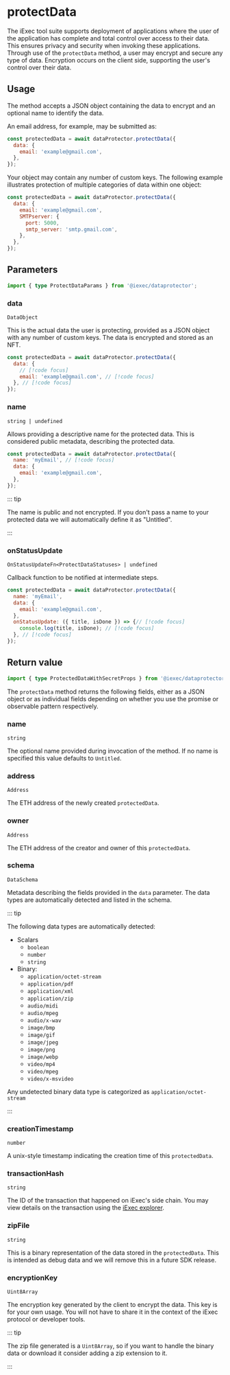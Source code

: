 # protectData

The iExec tool suite supports deployment of applications where the user of the
application has complete and total control over access to their data. This
ensures privacy and security when invoking these applications. Through use of
the `protectData` method, a user may encrypt and secure any type of data.
Encryption occurs on the client side, supporting the user's control over their
data.

## Usage

The method accepts a JSON object containing the data to encrypt and an optional
name to identify the data.

An email address, for example, may be submitted as:

```js
const protectedData = await dataProtector.protectData({
  data: {
    email: 'example@gmail.com',
  },
});
```

Your object may contain any number of custom keys. The following example
illustrates protection of multiple categories of data within one object:

```js
const protectedData = await dataProtector.protectData({
  data: {
    email: 'example@gmail.com',
    SMTPserver: {
      port: 5000,
      smtp_server: 'smtp.gmail.com',
    },
  },
});
```

## Parameters

```ts
import { type ProtectDataParams } from '@iexec/dataprotector';
```

### data

`DataObject`

This is the actual data the user is protecting, provided as a JSON object with
any number of custom keys. The data is encrypted and stored as an NFT.

```js
const protectedData = await dataProtector.protectData({
  data: {
    // [!code focus]
    email: 'example@gmail.com', // [!code focus]
  }, // [!code focus]
});
```

### name

`string | undefined`

Allows providing a descriptive name for the protected data. This is considered
public metadata, describing the protected data.

```js
const protectedData = await dataProtector.protectData({
  name: 'myEmail', // [!code focus]
  data: {
    email: 'example@gmail.com',
  },
});
```

::: tip

The name is public and not encrypted. If you don't pass a name to your protected
data we will automatically define it as "Untitled".

:::

### onStatusUpdate

`OnStatusUpdateFn<ProtectDataStatuses> | undefined`

Callback function to be notified at intermediate steps.

<!-- prettier-ignore-start -->
```js
const protectedData = await dataProtector.protectData({
  name: 'myEmail',
  data: {
    email: 'example@gmail.com',
  },
  onStatusUpdate: ({ title, isDone }) => {// [!code focus]
    console.log(title, isDone); // [!code focus]
  }, // [!code focus]
});
```
<!-- prettier-ignore-end -->

## Return value

```ts
import { type ProtectedDataWithSecretProps } from '@iexec/dataprotector';
```

The `protectData` method returns the following fields, either as a JSON object
or as individual fields depending on whether you use the promise or observable
pattern respectively.

### name

`string`

The optional name provided during invocation of the method. If no name is
specified this value defaults to `Untitled`.

### address

`Address`

The ETH address of the newly created `protectedData`.

### owner

`Address`

The ETH address of the creator and owner of this `protectedData`.

### schema

`DataSchema`

Metadata describing the fields provided in the `data` parameter. The data types
are automatically detected and listed in the schema.

::: tip

The following data types are automatically detected:

- Scalars
  - `boolean`
  - `number`
  - `string`
- Binary:
  - `application/octet-stream`
  - `application/pdf`
  - `application/xml`
  - `application/zip`
  - `audio/midi`
  - `audio/mpeg`
  - `audio/x-wav`
  - `image/bmp`
  - `image/gif`
  - `image/jpeg`
  - `image/png`
  - `image/webp`
  - `video/mp4`
  - `video/mpeg`
  - `video/x-msvideo`

Any undetected binary data type is categorized as `application/octet-stream`

:::

### creationTimestamp

`number`

A unix-style timestamp indicating the creation time of this `protectedData`.

### transactionHash

`string`

The ID of the transaction that happened on iExec's side chain. You may view
details on the transaction using the [iExec explorer](https://explorer.iex.ec).

### zipFile

`string`

This is a binary representation of the data stored in the `protectedData`. This
is intended as debug data and we will remove this in a future SDK release.

### encryptionKey

`Uint8Array`

The encryption key generated by the client to encrypt the data. This key is for
your own usage. You will not have to share it in the context of the iExec
protocol or developer tools.

::: tip

The zip file generated is a `Uint8Array`, so if you want to handle the binary
data or download it consider adding a zip extension to it.

:::
